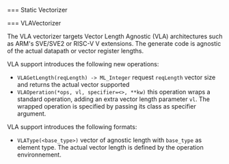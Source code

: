 

=== Static Vectorizer


=== VLAVectorizer

The VLA vectorizer targets Vector Length Agnostic (VLA) architectures such as ARM's SVE/SVE2 or RISC-V V extensions.
The generate code is agnostic of the actual datapath or vector register lengths.

VLA support introduces the following new operations:
- `VLAGetLength(reqLength) -> ML_Integer` request `reqLength` vector size and returns the actual vector supported
- `VLAOperation(*ops, vl, specifier=<>, **kw)` this operation wraps a standard operation, adding an extra vector length parameter `vl`. The wrapped operation is specified by passing its class as specifier argument.

VLA support introduces the following formats:
- `VLAType(<base_type>)` vector of agnostic length with `base_type` as element type. The actual vector length is defined by the operation environnement.
